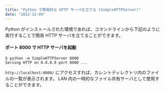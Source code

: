 ```yaml
---
title: "Python で簡易的な HTTP サーバを立てる (SimpleHTTPServer)"
date: "2012-12-09"
---
```


Python がインストールされた環境であれば、コマンドラインから下記のように実行することで簡易 HTTP サーバを立てることができます。

#### ポート 8000 で HTTP サーバを起動

~~~
$ python -m SimpleHTTPServer 8000
Serving HTTP on 0.0.0.0 port 8000 ...
~~~

`http://localhost:8000/` にアクセスすれば、カレントディレクトリ内のファイルの一覧が表示されます。
LAN 内の一時的なファイル共有サーバとして使用することができます。

